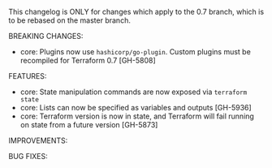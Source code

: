 This changelog is ONLY for changes which apply to the 0.7 branch, which is to be rebased on the master branch.

BREAKING CHANGES:

  * core: Plugins now use `hashicorp/go-plugin`. Custom plugins must be recompiled for Terraform 0.7 [GH-5808]

FEATURES:

  * core: State manipulation commands are now exposed via `terraform state`
  * core: Lists can now be specified as variables and outputs [GH-5936]
  * core: Terraform version is now in state, and Terraform will fail running on state from a future version [GH-5873]

IMPROVEMENTS:

BUG FIXES:

